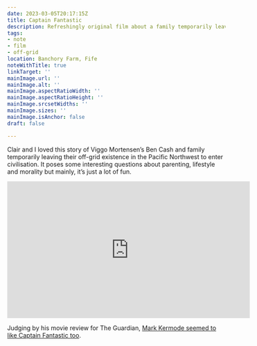 ```yaml
---
date: 2023-03-05T20:17:15Z
title: Captain Fantastic
description: Refreshingly original film about a family temporarily leaving their off-grid existence
tags:
- note
- film
- off-grid
location: Banchory Farm, Fife
noteWithTitle: true
linkTarget: ''
mainImage.url: ''
mainImage.alt: ''
mainImage.aspectRatioWidth: ''
mainImage.aspectRatioHeight: ''
mainImage.srcsetWidths: ''
mainImage.sizes: ''
mainImage.isAnchor: false
draft: false

---
```

Clair and I loved this story of Viggo Mortensen’s Ben Cash and family temporarily leaving their off-grid existence in the Pacific Northwest to enter civilisation. It poses some interesting questions about parenting, lifestyle and morality but mainly, it’s just a lot of fun.

<div class="l-frame">
  <iframe title="Official Trailer for movie “Captain Fantastic”" width="560" height="315" src="https://www.youtube.com/embed/w5jeBvjcJe4" frameborder="0" allow="accelerometer; autoplay; clipboard-write; encrypted-media; gyroscope; picture-in-picture; web-share" allowfullscreen></iframe>
</div>


Judging by his movie review for The Guardian, [Mark Kermode seemed to like Captain Fantastic too](https://www.theguardian.com/film/2016/sep/11/captain-fantastic-review-viggo-mortensen).
